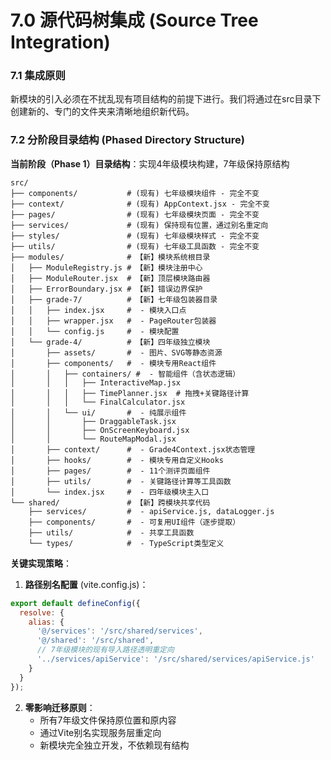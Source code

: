 # **7.0 源代码树集成 (Source Tree Integration)**

### **7.1 集成原则**

新模块的引入必须在不扰乱现有项目结构的前提下进行。我们将通过在src目录下创建新的、专门的文件夹来清晰地组织新代码。

### **7.2 分阶段目录结构 (Phased Directory Structure)**

**当前阶段（Phase 1）目录结构**：实现4年级模块构建，7年级保持原结构

```
src/
├── components/           # (现有) 七年级模块组件 - 完全不变
├── context/              # (现有) AppContext.jsx - 完全不变  
├── pages/                # (现有) 七年级模块页面 - 完全不变
├── services/             # (现有) 保持现有位置，通过别名重定向
├── styles/               # (现有) 七年级模块样式 - 完全不变
├── utils/                # (现有) 七年级工具函数 - 完全不变
├── modules/              # 【新】模块系统根目录
│   ├── ModuleRegistry.js # 【新】模块注册中心
│   ├── ModuleRouter.jsx  # 【新】顶层模块路由器  
│   ├── ErrorBoundary.jsx # 【新】错误边界保护
│   ├── grade-7/          # 【新】七年级包装器目录
│   │   ├── index.jsx     #  - 模块入口点
│   │   ├── wrapper.jsx   #  - PageRouter包装器
│   │   └── config.js     #  - 模块配置
│   └── grade-4/          # 【新】四年级独立模块
│       ├── assets/       #  - 图片、SVG等静态资源
│       ├── components/   #  - 模块专用React组件
│       │   ├── containers/ #  - 智能组件（含状态逻辑）
│       │   │   ├── InteractiveMap.jsx
│       │   │   ├── TimePlanner.jsx  # 拖拽+关键路径计算
│       │   │   └── FinalCalculator.jsx
│       │   └── ui/       #  - 纯展示组件
│       │       ├── DraggableTask.jsx
│       │       ├── OnScreenKeyboard.jsx
│       │       └── RouteMapModal.jsx
│       ├── context/      #  - Grade4Context.jsx状态管理
│       ├── hooks/        #  - 模块专用自定义Hooks
│       ├── pages/        #  - 11个测评页面组件
│       ├── utils/        #  - 关键路径计算等工具函数
│       └── index.jsx     #  - 四年级模块主入口
└── shared/               # 【新】跨模块共享代码
    ├── services/         #  - apiService.js, dataLogger.js
    ├── components/       #  - 可复用UI组件（逐步提取）
    ├── utils/            #  - 共享工具函数
    └── types/            #  - TypeScript类型定义
```

**关键实现策略**：

1. **路径别名配置** (vite.config.js)：
```javascript
export default defineConfig({
  resolve: {
    alias: {
      '@/services': '/src/shared/services',
      '@/shared': '/src/shared',
      // 7年级模块的现有导入路径透明重定向
      '../services/apiService': '/src/shared/services/apiService.js'
    }
  }
});
```

2. **零影响迁移原则**：
   - 所有7年级文件保持原位置和原内容
   - 通过Vite别名实现服务层重定向
   - 新模块完全独立开发，不依赖现有结构
